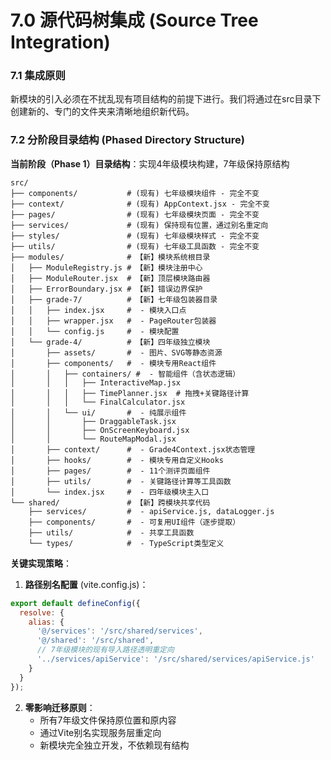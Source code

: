 # **7.0 源代码树集成 (Source Tree Integration)**

### **7.1 集成原则**

新模块的引入必须在不扰乱现有项目结构的前提下进行。我们将通过在src目录下创建新的、专门的文件夹来清晰地组织新代码。

### **7.2 分阶段目录结构 (Phased Directory Structure)**

**当前阶段（Phase 1）目录结构**：实现4年级模块构建，7年级保持原结构

```
src/
├── components/           # (现有) 七年级模块组件 - 完全不变
├── context/              # (现有) AppContext.jsx - 完全不变  
├── pages/                # (现有) 七年级模块页面 - 完全不变
├── services/             # (现有) 保持现有位置，通过别名重定向
├── styles/               # (现有) 七年级模块样式 - 完全不变
├── utils/                # (现有) 七年级工具函数 - 完全不变
├── modules/              # 【新】模块系统根目录
│   ├── ModuleRegistry.js # 【新】模块注册中心
│   ├── ModuleRouter.jsx  # 【新】顶层模块路由器  
│   ├── ErrorBoundary.jsx # 【新】错误边界保护
│   ├── grade-7/          # 【新】七年级包装器目录
│   │   ├── index.jsx     #  - 模块入口点
│   │   ├── wrapper.jsx   #  - PageRouter包装器
│   │   └── config.js     #  - 模块配置
│   └── grade-4/          # 【新】四年级独立模块
│       ├── assets/       #  - 图片、SVG等静态资源
│       ├── components/   #  - 模块专用React组件
│       │   ├── containers/ #  - 智能组件（含状态逻辑）
│       │   │   ├── InteractiveMap.jsx
│       │   │   ├── TimePlanner.jsx  # 拖拽+关键路径计算
│       │   │   └── FinalCalculator.jsx
│       │   └── ui/       #  - 纯展示组件
│       │       ├── DraggableTask.jsx
│       │       ├── OnScreenKeyboard.jsx
│       │       └── RouteMapModal.jsx
│       ├── context/      #  - Grade4Context.jsx状态管理
│       ├── hooks/        #  - 模块专用自定义Hooks
│       ├── pages/        #  - 11个测评页面组件
│       ├── utils/        #  - 关键路径计算等工具函数
│       └── index.jsx     #  - 四年级模块主入口
└── shared/               # 【新】跨模块共享代码
    ├── services/         #  - apiService.js, dataLogger.js
    ├── components/       #  - 可复用UI组件（逐步提取）
    ├── utils/            #  - 共享工具函数
    └── types/            #  - TypeScript类型定义
```

**关键实现策略**：

1. **路径别名配置** (vite.config.js)：
```javascript
export default defineConfig({
  resolve: {
    alias: {
      '@/services': '/src/shared/services',
      '@/shared': '/src/shared',
      // 7年级模块的现有导入路径透明重定向
      '../services/apiService': '/src/shared/services/apiService.js'
    }
  }
});
```

2. **零影响迁移原则**：
   - 所有7年级文件保持原位置和原内容
   - 通过Vite别名实现服务层重定向
   - 新模块完全独立开发，不依赖现有结构
